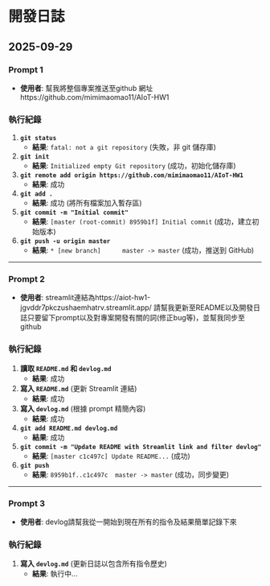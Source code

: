 # 開發日誌

## 2025-09-29

### Prompt 1
*   **使用者**: 幫我將整個專案推送至github 網址https://github.com/mimimaomao11/AIoT-HW1

### 執行紀錄
1.  **`git status`**
    *   **結果**: `fatal: not a git repository` (失敗，非 git 儲存庫)
2.  **`git init`**
    *   **結果**: `Initialized empty Git repository` (成功，初始化儲存庫)
3.  **`git remote add origin https://github.com/mimimaomao11/AIoT-HW1`**
    *   **結果**: 成功
4.  **`git add .`**
    *   **結果**: 成功 (將所有檔案加入暫存區)
5.  **`git commit -m "Initial commit"`**
    *   **結果**: `[master (root-commit) 8959b1f] Initial commit` (成功，建立初始版本)
6.  **`git push -u origin master`**
    *   **結果**: `* [new branch]      master -> master` (成功，推送到 GitHub)

---

### Prompt 2
*   **使用者**: streamlit連結為https://aiot-hw1-jgvddr7pkczushaemhatrv.streamlit.app/ 請幫我更新至README以及開發日誌只要留下prompt以及對專案開發有關的詞(修正bug等)，並幫我同步至github

### 執行紀錄
1.  **讀取 `README.md` 和 `devlog.md`**
    *   **結果**: 成功
2.  **寫入 `README.md`** (更新 Streamlit 連結)
    *   **結果**: 成功
3.  **寫入 `devlog.md`** (根據 prompt 精簡內容)
    *   **結果**: 成功
4.  **`git add README.md devlog.md`**
    *   **結果**: 成功
5.  **`git commit -m "Update README with Streamlit link and filter devlog"`**
    *   **結果**: `[master c1c497c] Update README...` (成功)
6.  **`git push`**
    *   **結果**: `8959b1f..c1c497c  master -> master` (成功，同步變更)

---

### Prompt 3
*   **使用者**: devlog請幫我從一開始到現在所有的指令及結果簡單記錄下來

### 執行紀錄
1.  **寫入 `devlog.md`** (更新日誌以包含所有指令歷史)
    *   **結果**: 執行中...
